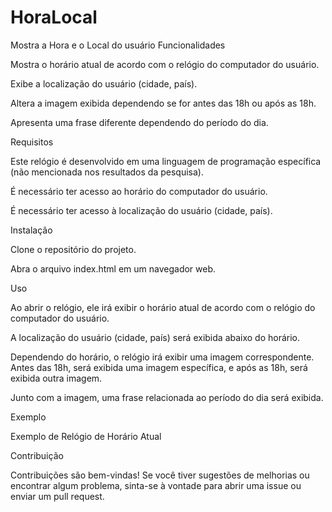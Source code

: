 # HoraLocal
Mostra a Hora e o Local do usuário
Funcionalidades

Mostra o horário atual de acordo com o relógio do computador do usuário.

Exibe a localização do usuário (cidade, país).

Altera a imagem exibida dependendo se for antes das 18h ou após as 18h.

Apresenta uma frase diferente dependendo do período do dia.

Requisitos

Este relógio é desenvolvido em uma linguagem de programação específica (não mencionada nos resultados da pesquisa).

É necessário ter acesso ao horário do computador do usuário.

É necessário ter acesso à localização do usuário (cidade, país).

Instalação

Clone o repositório do projeto.

Abra o arquivo index.html em um navegador web.

Uso

Ao abrir o relógio, ele irá exibir o horário atual de acordo com o relógio do computador do usuário.

A localização do usuário (cidade, país) será exibida abaixo do horário.

Dependendo do horário, o relógio irá exibir uma imagem correspondente. Antes das 18h, será exibida uma imagem específica, e após as 18h, será exibida outra imagem.

Junto com a imagem, uma frase relacionada ao período do dia será exibida.

Exemplo

Exemplo de Relógio de Horário Atual

Contribuição

Contribuições são bem-vindas! Se você tiver sugestões de melhorias ou encontrar algum problema, sinta-se à vontade para abrir uma issue ou enviar um pull request.
